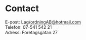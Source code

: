 Contact
==============================================

E-post: Lag/ordningAB@hotmail.com<br>
Telefon: 07-541 542 21<br>
Adress: Företagsgatan 27
